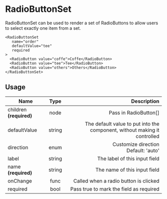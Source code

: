 <!-- 
This is an auto-generated markdown. 
You can change it in "src/molecules/RadioButtonSet.js" and run build:docs to update this file.
-->
# RadioButtonSet
RadioButtonSet can be used to render a set of RadioButtons to allow users to select exactly one item from a set.

```example
<RadioButtonSet
   name="order"
   defaultValue="tee"
   required
>
  <RadioButton value="coffe">Coffe</RadioButton>
  <RadioButton value="tee">Tee</RadioButton>
  <RadioButton value="others">Others</RadioButton>
</RadioButtonSet>
```
## Usage
| Name        | Type           | Description  |
| ----------- |:--------------:| ------------:|
|children **(required)**|node|Pass in RadioButton[]
|defaultValue|string|The default value to put into the component, without making it controlled
|direction|enum|Customize direction<br>Default: 'auto'
|label|string|The label of this input field
|name **(required)**|string|The name of this input field
|onChange|func|Called when a radio button is clicked
|required|bool|Pass true to mark the field as required

